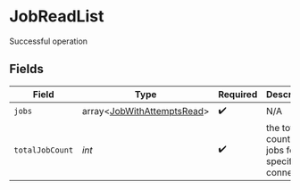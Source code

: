 # JobReadList

Successful operation


## Fields

| Field                                                                    | Type                                                                     | Required                                                                 | Description                                                              |
| ------------------------------------------------------------------------ | ------------------------------------------------------------------------ | ------------------------------------------------------------------------ | ------------------------------------------------------------------------ |
| `jobs`                                                                   | array<[JobWithAttemptsRead](../../models/shared/JobWithAttemptsRead.md)> | :heavy_check_mark:                                                       | N/A                                                                      |
| `totalJobCount`                                                          | *int*                                                                    | :heavy_check_mark:                                                       | the total count of jobs for the specified connection                     |